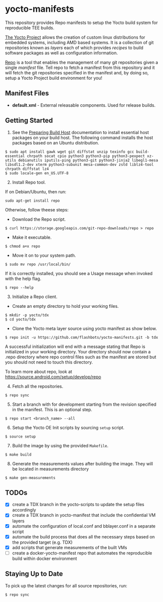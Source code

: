 # yocto-manifests
This repository provides Repo manifests to setup the Yocto build system for reproducible TEE builds.

[The Yocto Project](https://docs.yoctoproject.org/singleindex.html#) allows the creation of custom linux distributions for
embedded systems, including AMD based systems.  It is a collection of git
repositories known as *layers* each of which provides *recipes* to build
software packages as well as configuration information.

[Repo](https://gerrit.googlesource.com/git-repo/+/HEAD/README.md) is a tool that enables the management of many git repositories given a
single *manifest* file.  Tell repo to fetch a manifest from this repository and
it will fetch the git repositories specified in the manifest and, by doing so,
setup a Yocto Project build environment for you!

## Manifest Files

* **default.xml** - External releasable components. Used for release builds.

## Getting Started

1. See the [Preparing Build Host](https://docs.yoctoproject.org/singleindex.html#preparing-the-build-host)
   documentation to install essential host packages on your build host. The
   following command installs the host packages based on an Ubuntu distribution.
```
$ sudo apt install gawk wget git diffstat unzip texinfo gcc build-essential chrpath socat cpio python3 python3-pip python3-pexpect xz-utils debianutils iputils-ping python3-git python3-jinja2 libegl1-mesa libsdl1.2-dev xterm python3-subunit mesa-common-dev zstd liblz4-tool chrpath diffstat lz4
$ sudo locale-gen en_US.UTF-8
```

2.  Install Repo tool.

If on Debian/Ubuntu, then run:
```
sudo apt-get install repo
```

Otherwise, follow theese steps:    
*  Download the Repo script.
```
$ curl https://storage.googleapis.com/git-repo-downloads/repo > repo
```

* Make it executable.
```
$ chmod a+x repo
```

* Move it on to your system path.
```
$ sudo mv repo /usr/local/bin/
```

If it is correctly installed, you should see a Usage message when invoked
with the help flag.
```
$ repo --help
```
3. Initialize a Repo client.

* Create an empty directory to hold your working files.
```
$ mkdir -p yocto/tdx
$ cd yocto/tdx
```

* Clone the Yocto meta layer source using yocto manifest as show below.
```
$ repo init -u https://github.com/flashbots/yocto-manifests.git -b tdx
```
A successful initialization will end with a message stating that Repo is
initialized in your working directory. Your directory should now contain a
.repo directory where repo control files such as the manifest are stored but
you should not need to touch this directory.

To learn more about repo, look at https://source.android.com/setup/develop/repo

4. Fetch all the repositories.
```
$ repo sync
```

5. Start a branch with for development starting from the revision specified in
   the manifest. This is an optional step.
```
$ repo start <branch_name> --all
```

6. Setup the Yocto OE Init scripts by sourcing `setup` script.
```
$ source setup
```

7. Build the image by using the provided `Makefile`.
```
$ make build
```

8. Generate the measurements values after building the image. They will be located in measurements directory
```
$ make gen-measurements
```

## TODOs
- [x] create a TDX branch in the yocto-scripts to update the setup files accordingly
- [x] create a TDX branch in yocto-manifest that include the confidential VM layers
- [x] automate the configuration of local.conf and bblayer.conf in a separate script
- [x] automate the build process that does all the necessary steps based on the provided target (e.g. TDX)
- [x] add scripts that generate measurements of the built VMs
- [ ] create a docker-yocto-manifest repo that automates the reproducible build within docker environment

## Staying Up to Date

To pick up the latest changes for all source repositories, run:
```
$ repo sync
```
